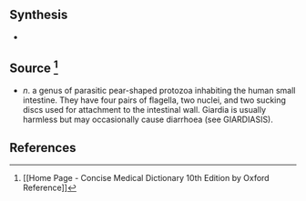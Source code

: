## Synthesis
- 
## Source [^1]
- $n$. a genus of parasitic pear-shaped protozoa inhabiting the human small intestine. They have four pairs of flagella, two nuclei, and two sucking discs used for attachment to the intestinal wall. Giardia is usually harmless but may occasionally cause diarrhoea (see GIARDIASIS).
## References

[^1]: [[Home Page - Concise Medical Dictionary 10th Edition by Oxford Reference]]